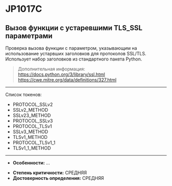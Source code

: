 # JP1017C
## Вызов функции с устаревшими TLS_SSL параметрами

Проверка вызова функции с параметром, указывающим на использование устарвших заголовков
для протоколов SSL/TLS. Использует набор заголовков из стандартного пакета Python.

> Дополнительная информация:
> <https://docs.python.org/3/library/ssl.html>
> <https://cwe.mitre.org/data/definitions/327.html>
---
Список токенов:
<!---
NOTE!! НУЖНО РАСШИРИТЬ СПИСОК. Дополнить проверкой версии питона https://docs.python.org/3/library/ssl.html
-->

- PROTOCOL_SSLv2
- SSLv2_METHOD
- SSLv23_METHOD
- PROTOCOL_SSLv3
- PROTOCOL_TLSv1
- SSLv3_METHOD
- TLSv1_METHOD
- PROTOCOL_TLSv1_1
- TLSv1_1_METHOD
---

* __Особенности:__ ...
<!---
NOTE!! CHANGE TO HIGH
-->
* __Степень критичности:__ СРЕДНЯЯ
* __Достоверность определения:__ СРЕДНЯЯ